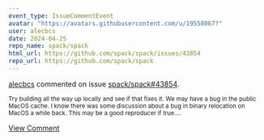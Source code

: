 ```yaml
---
event_type: IssueCommentEvent
avatar: "https://avatars.githubusercontent.com/u/19558067?"
user: alecbcs
date: 2024-04-25
repo_name: spack/spack
html_url: https://github.com/spack/spack/issues/43854
repo_url: https://github.com/spack/spack
---
```


<a href='https://github.com/alecbcs' target='_blank'>alecbcs</a> commented on issue <a href='https://github.com/spack/spack/issues/43854' target='_blank'>spack/spack#43854</a>.

<small>Try building all the way up locally and see if that fixes it. We may have a bug in the public MacOS cache. I know there was some discussion about a bug in binary relocation on MacOS a while back. This may be a good reproducer if true....</small>

<a href='https://github.com/spack/spack/issues/43854' target='_blank'>View Comment</a>